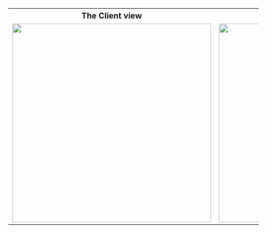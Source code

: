 <table>
  <tr>
    <th>
      The Client view
    </th>
    <th>
      The circuit
    </th>
  </tr>
  <tr>
    <td>
      <img src="https://github.com/Parryword/ESP32-Web-Server/assets/101982505/7dea88e0-f605-4061-9750-d08fd72fc236" height="400"/>
    </td>
    <td>
      <img src="https://github.com/Parryword/ESP32-Web-Server/assets/101982505/d7a17f12-ec93-4231-a6f8-64c478418671" height="400"/>
    </td>
  </tr>
</table>

